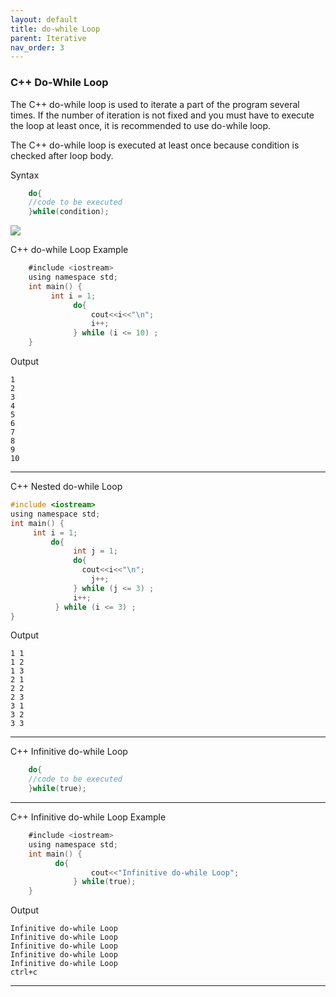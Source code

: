 ```yaml
---
layout: default
title: do-while Loop
parent: Iterative
nav_order: 3
---
```

### C++ Do-While Loop

The C++ do-while loop is used to iterate a part of the program several times. If the number of iteration is not fixed and you must have to execute the loop at least once, it is recommended to use do-while loop.

The C++ do-while loop is executed at least once because condition is checked after loop body.

Syntax
```objectivec
    do{    
    //code to be executed    
    }while(condition);  
```

![](https://static.javatpoint.com/cpp/images/cpp-do-while-loop1.png)


C++ do-while Loop Example
```objectivec
    #include <iostream>  
    using namespace std;  
    int main() {  
         int i = 1;    
              do{    
                  cout<<i<<"\n";    
                  i++;    
              } while (i <= 10) ;    
    }  
```
Output
```
1
2
3
4
5
6
7
8
9
10
```


-----

C++ Nested do-while Loop

```objectivec
#include <iostream>  
using namespace std;  
int main() {  
     int i = 1;    
         do{    
              int j = 1;          
              do{    
                cout<<i<<"\n";        
                  j++;    
              } while (j <= 3) ;    
              i++;    
          } while (i <= 3) ;     
} 
```
Output
```
1 1
1 2
1 3
2 1
2 2 
2 3
3 1
3 2
3 3
```

------

C++ Infinitive do-while Loop
```objectivec
    do{    
    //code to be executed    
    }while(true);  
```

-----

C++ Infinitive do-while Loop Example

```objectivec
    #include <iostream>  
    using namespace std;  
    int main() {  
          do{    
                  cout<<"Infinitive do-while Loop";    
              } while(true);     
    }  
```
Output
```
Infinitive do-while Loop 
Infinitive do-while Loop
Infinitive do-while Loop
Infinitive do-while Loop
Infinitive do-while Loop
ctrl+c
```

-------

